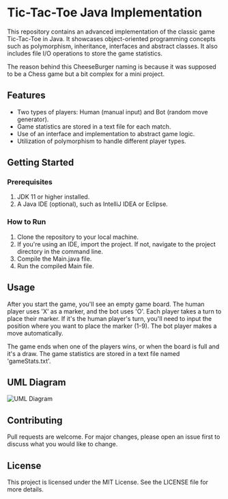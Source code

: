 # Tic-Tac-Toe Java Implementation

This repository contains an advanced implementation of the classic game Tic-Tac-Toe in Java. It showcases object-oriented programming concepts such as polymorphism, inheritance, interfaces and abstract classes. It also includes file I/O operations to store the game statistics.

The reason behind this CheeseBurger naming is because it was supposed to be a Chess game but a bit complex for a mini project.

## Features
- Two types of players: Human (manual input) and Bot (random move generator).
- Game statistics are stored in a text file for each match.
- Use of an interface and implementation to abstract game logic.
- Utilization of polymorphism to handle different player types.

## Getting Started

### Prerequisites
1. JDK 11 or higher installed.
2. A Java IDE (optional), such as IntelliJ IDEA or Eclipse.

### How to Run
1. Clone the repository to your local machine.
2. If you're using an IDE, import the project. If not, navigate to the project directory in the command line.
3. Compile the Main.java file.
4. Run the compiled Main file.

## Usage

After you start the game, you'll see an empty game board. The human player uses 'X' as a marker, and the bot uses 'O'. Each player takes a turn to place their marker. If it's the human player's turn, you'll need to input the position where you want to place the marker (1-9). The bot player makes a move automatically.

The game ends when one of the players wins, or when the board is full and it's a draw. The game statistics are stored in a text file named 'gameStats.txt'.

## UML Diagram
![UML Diagram](http://www.plantuml.com/plantuml/png/jPAzJiCm4CTtFuNLgQWa3n0XL7M13f6GEZ0WXejpf5RyKTcN0YfzT-nyO58anCAMtFty_t2ozWIEEgsOD8Jk1GJoEz2u_NexCSvNjVG71UyR2wvUNXNyQ6KTvnfQBEqHb-7qDT-HawO9wyfQXM0Y8VOesaTfbZ-MPyQ40kzxlrwvzygg-5YCOa_F_sWFbIS7WlYGuo5Oe1j2Q70jkYb5L6gGoduO0wJnQH8v1s1GY8aY54AbalUT1lFDOVKxlh7qTxW4QGREatKOxtD7G3wLZXSM-PxCyzkBRrpmpgDFsz7wShne9kMStcWHzgzE4dfEbh7npCr7bitA5dnhzXWuC09dLEeuPzWiN63pFFqZaTK7XHeDURP6KtTQVG80)

## Contributing

Pull requests are welcome. For major changes, please open an issue first to discuss what you would like to change.

## License

This project is licensed under the MIT License. See the LICENSE file for more details.
